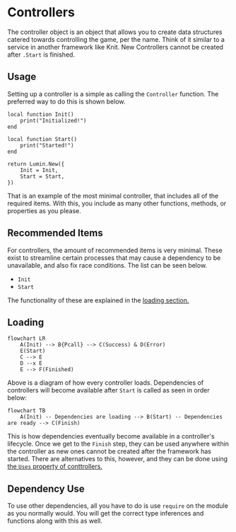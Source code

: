 # Controllers

The controller object is an object that allows you to create data structures catered towards controlling the game, per the name. Think of it similar to a service in another framework like Knit. New Controllers cannot be created after `.Start` is finished.

## Usage

Setting up a controller is a simple as calling the `Controller` function. The preferred way to do this is shown below.

```luau
local function Init()
    print("Initialized!")
end

local function Start()
    print("Started!")
end

return Lumin.New({
    Init = Init,
    Start = Start,
})
```

That is an example of the most minimal controller, that includes all of the required items. With this, you include as many other functions, methods, or properties as you please.

## Recommended Items

For controllers, the amount of recommended items is very minimal. These exist to streamline certain processes that may cause a dependency to be unavailable, and also fix race conditions. The list can be seen below.

- `Init`
- `Start`

The functionality of these are explained in the [loading section.](#loading)

## Loading

```mermaid
flowchart LR
    A(Init) --> B{Pcall} --> C(Success) & D(Error)
    E(Start)
    C --> E
    D --x E
    E --> F(Finished)
```

Above is a diagram of how every controller loads. Dependencies of controllers will become available after `Start` is called as seen in order below:

```mermaid
flowchart TB
    A(Init) -- Dependencies are loading --> B(Start) -- Dependencies are ready --> C(Finish)
```

This is how dependencies eventually become available in a controller's lifecycle. Once we get to the `Finish` step, they can be used anywhere within the controller as new ones cannot be created after the framework has started. There are alternatives to this, however, and they can be done using [the `Uses` property of conttrollers.](./dependencies.md)

## Dependency Use

To use other dependencies, all you have to do is use `require` on the module as you normally would. You will get the correct type inferences and functions along with this as well.
